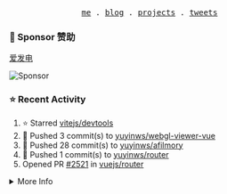 <p align="center">
  <samp>
    <a href="https://yuy1n.io">me</a> .
    <a href="https://yuy1n.io/blog">blog</a> .
    <a href="https://yuy1n.io/projects">projects</a> .
    <a href="https://twitter.com/yuyinws">tweets</a>
  </samp>
</p>

### 💖 Sponsor 赞助

[爱发电](https://afdian.com/a/yuyinws)

![Sponsor](https://cdn.jsdelivr.net/gh/yuyinws/sponsors/sponsorkit/sponsors.svg)

### ⭐️ Recent Activity
<!--RECENT_ACTIVITY:start-->
1. ⭐️ Starred [vitejs/devtools](https://github.com/vitejs/devtools)<br>
2. 💪 Pushed 3 commit(s) to [yuyinws/webgl-viewer-vue](https://github.com/yuyinws/webgl-viewer-vue)<br>
3. 💪 Pushed 28 commit(s) to [yuyinws/afilmory](https://github.com/yuyinws/afilmory)<br>
4. 💪 Pushed 1 commit(s) to [yuyinws/router](https://github.com/yuyinws/router)<br>
5. Opened PR [#2521](https://github.com/vuejs/router/pull/2521) in [vuejs/router](https://github.com/vuejs/router)<br>
<!--RECENT_ACTIVITY:end-->

<details>
  <summary>
  More Info
  </summary>

[![wakatime](https://wakatime.com/badge/user/51143705-a99d-4e70-b101-fd9e1cb44e71.svg)](https://wakatime.com/@51143705-a99d-4e70-b101-fd9e1cb44e71)

<img src="https://cdn.jsdelivr.net/gh/yuyinws/yuyinws/gitmand.svg" />
<br />
<img src="https://card.yuy1n.io/card/76561198340841543/dark,bg-game-1850570" />
<br />
<img src="https://cdn.jsdelivr.net/gh/yuyinws/yuyinws/github-metrics.svg" />
</details>
